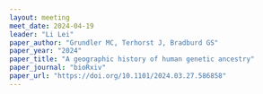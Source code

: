 ```yaml
---
layout: meeting
meet_date: 2024-04-19
leader: "Li Lei"
paper_author: "Grundler MC, Terhorst J, Bradburd GS"
paper_year: "2024"
paper_title: "A geographic history of human genetic ancestry"
paper_journal: "bioRxiv"
paper_url: "https://doi.org/10.1101/2024.03.27.586858"
---
```

